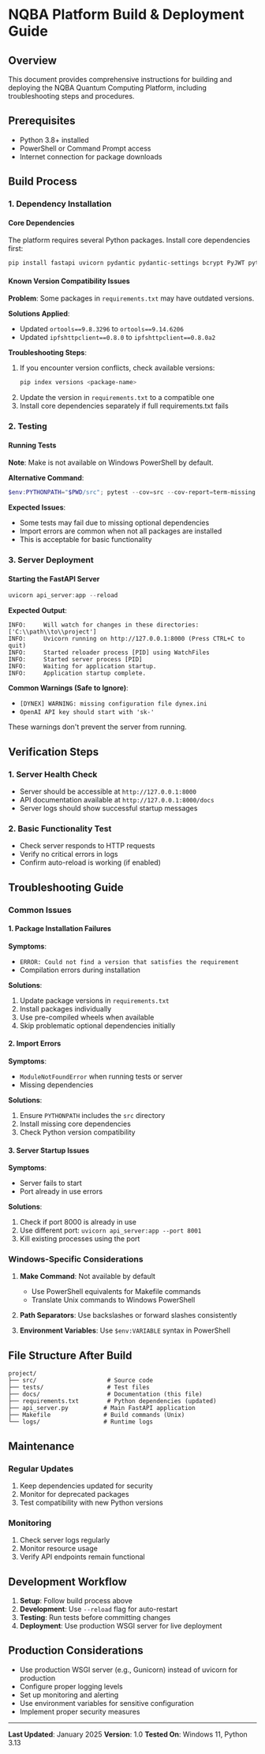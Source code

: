 # NQBA Platform Build & Deployment Guide

## Overview
This document provides comprehensive instructions for building and deploying the NQBA Quantum Computing Platform, including troubleshooting steps and procedures.

## Prerequisites
- Python 3.8+ installed
- PowerShell or Command Prompt access
- Internet connection for package downloads

## Build Process

### 1. Dependency Installation

#### Core Dependencies
The platform requires several Python packages. Install core dependencies first:

```powershell
pip install fastapi uvicorn pydantic pydantic-settings bcrypt PyJWT python-multipart requests pytest pytest-asyncio httpx python-dotenv cryptography
```

#### Known Version Compatibility Issues

**Problem**: Some packages in `requirements.txt` may have outdated versions.

**Solutions Applied**:
- Updated `ortools==9.8.3296` to `ortools==9.14.6206`
- Updated `ipfshttpclient==0.8.0` to `ipfshttpclient==0.8.0a2`

**Troubleshooting Steps**:
1. If you encounter version conflicts, check available versions:
   ```powershell
   pip index versions <package-name>
   ```
2. Update the version in `requirements.txt` to a compatible one
3. Install core dependencies separately if full requirements.txt fails

### 2. Testing

#### Running Tests
**Note**: Make is not available on Windows PowerShell by default.

**Alternative Command**:
```powershell
$env:PYTHONPATH="$PWD/src"; pytest --cov=src --cov-report=term-missing tests/
```

**Expected Issues**:
- Some tests may fail due to missing optional dependencies
- Import errors are common when not all packages are installed
- This is acceptable for basic functionality

### 3. Server Deployment

#### Starting the FastAPI Server
```powershell
uvicorn api_server:app --reload
```

**Expected Output**:
```
INFO:     Will watch for changes in these directories: ['C:\\path\\to\\project']
INFO:     Uvicorn running on http://127.0.0.1:8000 (Press CTRL+C to quit)
INFO:     Started reloader process [PID] using WatchFiles
INFO:     Started server process [PID]
INFO:     Waiting for application startup.
INFO:     Application startup complete.
```

**Common Warnings (Safe to Ignore)**:
- `[DYNEX] WARNING: missing configuration file dynex.ini`
- `OpenAI API key should start with 'sk-'`

These warnings don't prevent the server from running.

## Verification Steps

### 1. Server Health Check
- Server should be accessible at `http://127.0.0.1:8000`
- API documentation available at `http://127.0.0.1:8000/docs`
- Server logs should show successful startup messages

### 2. Basic Functionality Test
- Check server responds to HTTP requests
- Verify no critical errors in logs
- Confirm auto-reload is working (if enabled)

## Troubleshooting Guide

### Common Issues

#### 1. Package Installation Failures
**Symptoms**: 
- `ERROR: Could not find a version that satisfies the requirement`
- Compilation errors during installation

**Solutions**:
1. Update package versions in `requirements.txt`
2. Install packages individually
3. Use pre-compiled wheels when available
4. Skip problematic optional dependencies initially

#### 2. Import Errors
**Symptoms**:
- `ModuleNotFoundError` when running tests or server
- Missing dependencies

**Solutions**:
1. Ensure `PYTHONPATH` includes the `src` directory
2. Install missing core dependencies
3. Check Python version compatibility

#### 3. Server Startup Issues
**Symptoms**:
- Server fails to start
- Port already in use errors

**Solutions**:
1. Check if port 8000 is already in use
2. Use different port: `uvicorn api_server:app --port 8001`
3. Kill existing processes using the port

### Windows-Specific Considerations

1. **Make Command**: Not available by default
   - Use PowerShell equivalents for Makefile commands
   - Translate Unix commands to Windows PowerShell

2. **Path Separators**: Use backslashes or forward slashes consistently

3. **Environment Variables**: Use `$env:VARIABLE` syntax in PowerShell

## File Structure After Build

```
project/
├── src/                    # Source code
├── tests/                  # Test files
├── docs/                   # Documentation (this file)
├── requirements.txt        # Python dependencies (updated)
├── api_server.py          # Main FastAPI application
├── Makefile               # Build commands (Unix)
└── logs/                  # Runtime logs
```

## Maintenance

### Regular Updates
1. Keep dependencies updated for security
2. Monitor for deprecated packages
3. Test compatibility with new Python versions

### Monitoring
1. Check server logs regularly
2. Monitor resource usage
3. Verify API endpoints remain functional

## Development Workflow

1. **Setup**: Follow build process above
2. **Development**: Use `--reload` flag for auto-restart
3. **Testing**: Run tests before committing changes
4. **Deployment**: Use production WSGI server for live deployment

## Production Considerations

- Use production WSGI server (e.g., Gunicorn) instead of uvicorn for production
- Configure proper logging levels
- Set up monitoring and alerting
- Use environment variables for sensitive configuration
- Implement proper security measures

---

**Last Updated**: January 2025
**Version**: 1.0
**Tested On**: Windows 11, Python 3.13